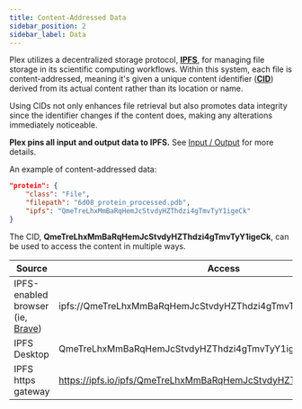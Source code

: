 ```yaml
---
title: Content-Addressed Data
sidebar_position: 2
sidebar_label: Data
---
```


Plex utilizes a decentralized storage protocol, [**IPFS**](https://docs.ipfs.tech/), for managing file storage in its scientific computing workflows. Within this system, each file is content-addressed, meaning it's given a unique content identifier ([**CID**](https://docs.ipfs.tech/concepts/content-addressing/#what-is-a-cid)) derived from its actual content rather than its location or name. 

Using CIDs not only enhances file retrieval but also promotes data integrity since the identifier changes if the content does, making any alterations immediately noticeable.

**Plex pins all input and output data to IPFS.** See [Input / Output](io.md) for more details.

An example of content-addressed data:

```json
"protein": {
    "class": "File",
    "filepath": "6d08_protein_processed.pdb",
    "ipfs": "QmeTreLhxMmBaRqHemJcStvdyHZThdzi4gTmvTyY1igeCk"
}
```
The CID, **QmeTreLhxMmBaRqHemJcStvdyHZThdzi4gTmvTyY1igeCk**, can be used to access the content in multiple ways.

| Source | Access |
| ------ | ---- |
| IPFS-enabled browser (ie, [Brave](https://brave.com/ipfs-support/)) | ipfs://QmeTreLhxMmBaRqHemJcStvdyHZThdzi4gTmvTyY1igeCk |
| IPFS Desktop | QmeTreLhxMmBaRqHemJcStvdyHZThdzi4gTmvTyY1igeCk |
| IPFS https gateway | https://ipfs.io/ipfs/QmeTreLhxMmBaRqHemJcStvdyHZThdzi4gTmvTyY1igeCk
